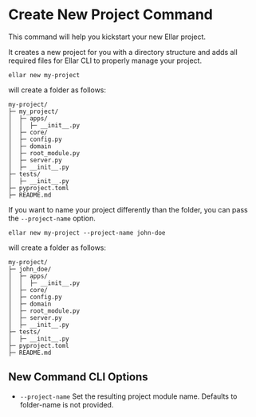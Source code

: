 # **Create New Project Command**
This command will help you kickstart your new Ellar project. 

It creates a new project for you with a directory structure and adds all required files for Ellar CLI to properly manage your project.

```shell
ellar new my-project
```

will create a folder as follows:
```angular2html
my-project/
├─ my_project/
│  ├─ apps/
│  │  ├─ __init__.py
│  ├─ core/
│  ├─ config.py
│  ├─ domain
│  ├─ root_module.py
│  ├─ server.py
│  ├─ __init__.py
├─ tests/
│  ├─ __init__.py
├─ pyproject.toml
├─ README.md

```
If you want to name your project differently than the folder, you can pass the `--project-name` option.

```shell
ellar new my-project --project-name john-doe
```
will create a folder as follows:
```angular2html
my-project/
├─ john_doe/
│  ├─ apps/
│  │  ├─ __init__.py
│  ├─ core/
│  ├─ config.py
│  ├─ domain
│  ├─ root_module.py
│  ├─ server.py
│  ├─ __init__.py
├─ tests/
│  ├─ __init__.py
├─ pyproject.toml
├─ README.md

```

## **New Command CLI Options**
- `--project-name` Set the resulting project module name. Defaults to folder-name is not provided.
